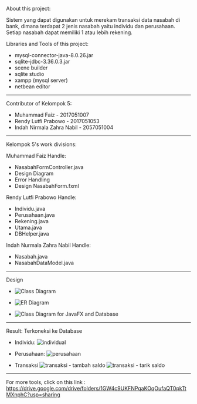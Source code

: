 About this project:

Sistem yang dapat digunakan untuk merekam transaksi data nasabah di bank, dimana terdapat 2 jenis nasabah yaitu individu dan perusahaan. Setiap  nasabah dapat memiliki 1 atau lebih rekening.

Libraries and Tools of this project:
- mysql-connector-java-8.0.26.jar
- sqlite-jdbc-3.36.0.3.jar
- scene builder
- sqlite studio
- xampp (mysql server)
- netbean editor
-------------------------------------------

Contributor of Kelompok 5:
- Muhammad Faiz - 2017051007
- Rendy Lutfi Prabowo - 2017051053
- Indah Nirmala Zahra Nabil - 2057051004

-------------------------------------------

Kelompok 5's work divisions:

Muhammad Faiz Handle:
- NasabahFormController.java
- Design Diagram
- Error Handling
- Design NasabahForm.fxml

Rendy Lutfi Prabowo Handle:
- Individu.java
- Perusahaan.java
- Rekening.java
- Utama.java
- DBHelper.java

Indah Nurmala Zahra Nabil Handle:
- Nasabah.java
- NasabahDataModel.java

-------------------------------------------

Design
- ![Class Diagram](https://user-images.githubusercontent.com/81194811/147399231-687454cc-5c77-47ba-8e65-22eb7afc826b.png)

- ![ER Diagram](https://user-images.githubusercontent.com/81194811/147399256-5eef30a0-6ba0-4403-b364-68202b3e02d5.png)

- ![Class Diagram for JavaFX and Database ](https://user-images.githubusercontent.com/81194811/147399248-b66d4ceb-f417-481a-a55e-22e4dddd1cac.png)



-------------------------------------------

Result:
Terkoneksi ke Database

- Individu:
![individual](https://user-images.githubusercontent.com/81194811/147399299-5c3c6448-8ef7-4c35-806d-1c839f13ce08.png)


- Perusahaan:
![perusahaan](https://user-images.githubusercontent.com/81194811/147399302-51a07f71-b2a5-414b-a07e-21a607a7d52d.png)


- Transaksi
![transaksi - tambah saldo](https://user-images.githubusercontent.com/81194811/147399308-cf842814-df95-4c37-86c9-ab465c682886.png)
![transaksi - tarik saldo](https://user-images.githubusercontent.com/81194811/147399309-68fc7074-78f5-47c9-b4b4-618868502c2d.png)


-------------------------------------------
For more tools, click on this link :
https://drive.google.com/drive/folders/1GW4c9UKFNPqaKOqOufaQT0pkTtMXnphC?usp=sharing
